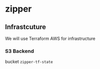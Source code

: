 # zipper

## Infrastcuture
We will use Terraform AWS for infrastructure

### S3 Backend

bucket `zipper-tf-state`